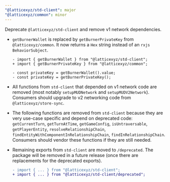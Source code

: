 ```yaml
---
"@latticexyz/std-client": major
"@latticexyz/common": minor
---
```


Deprecate `@latticexyz/std-client` and remove v1 network dependencies.

- `getBurnerWallet` is replaced by `getBurnerPrivateKey` from `@latticexyz/common`. It now returns a `Hex` string instead of an `rxjs` `BehaviorSubject`.

  ```
  - import { getBurnerWallet } from "@latticexyz/std-client";
  + import { getBurnerPrivateKey } from "@latticexyz/common";

  - const privateKey = getBurnerWallet().value;
  - const privateKey = getBurnerPrivateKey();
  ```

- All functions from `std-client` that depended on v1 network code are removed (most notably `setupMUDNetwork` and `setupMUDV2Network`). Consumers should upgrade to v2 networking code from `@latticexyz/store-sync`.

- The following functions are removed from `std-client` because they are very use-case specific and depend on deprecated code: `getCurrentTurn`, `getTurnAtTime`, `getGameConfig`, `isUntraversable`, `getPlayerEntity`, `resolveRelationshipChain`, `findEntityWithComponentInRelationshipChain`, `findInRelationshipChain`. Consumers should vendor these functions if they are still needed.

- Remaining exports from `std-client` are moved to `/deprecated`. The package will be removed in a future release (once there are replacements for the deprecated exports).

  ```diff
  - import { ... } from "@latticexyz/std-client";
  + import { ... } from "@latticexyz/std-client/deprecated";
  ```
